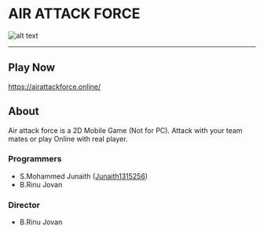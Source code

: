 # AIR ATTACK FORCE 
![alt text][logo]
___
## Play Now
https://airattackforce.online/
## About
Air attack force is a 2D Mobile Game (Not for PC). Attack with your team mates or play Online with real player.
### Programmers
* S.Mohammed Junaith ([Junaith1315256])
* B.Rinu Jovan

### Director
* B.Rinu Jovan

[Junaith1315256]:https://github.com/Junaith13152563

[logo]:https://github.com/Junaith1315256/AirWar/blob/main/imgs/Logo.jpeg